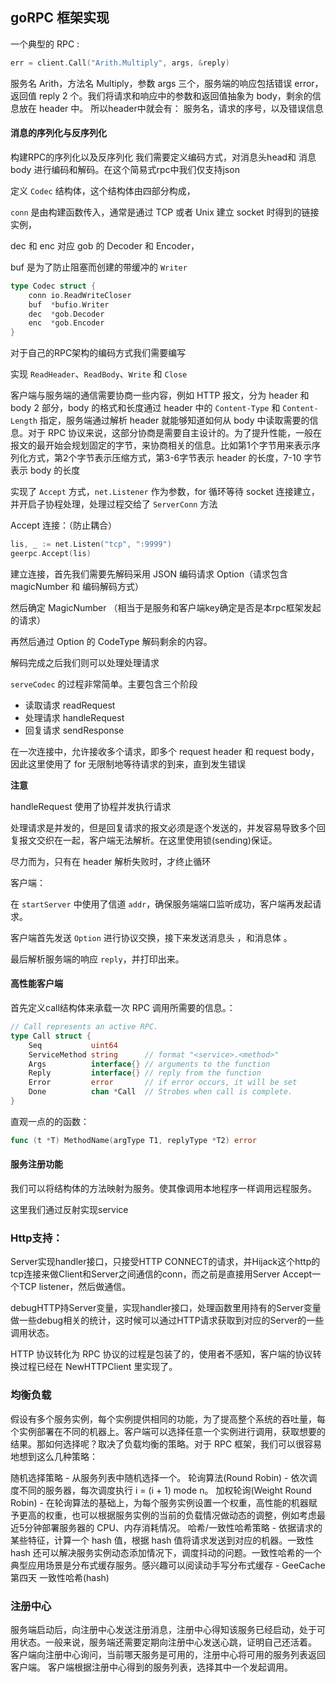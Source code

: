 ## goRPC 框架实现
一个典型的 RPC : 

```go
err = client.Call("Arith.Multiply", args, &reply)
```

服务名 Arith，方法名 Multiply，参数 args 三个，服务端的响应包括错误 error，返回值 reply 2 个。我们将请求和响应中的参数和返回值抽象为 body，剩余的信息放在 header 中。
所以header中就会有： 服务名，请求的序号，以及错误信息

#### 消息的序列化与反序列化

构建RPC的序列化以及反序列化 我们需要定义编码方式，对消息头head和 消息body 进行编码和解码。在这个简易式rpc中我们仅支持json

定义 `Codec` 结构体，这个结构体由四部分构成，

`conn` 是由构建函数传入，通常是通过 TCP 或者 Unix 建立 socket 时得到的链接实例，

dec 和 enc 对应 gob 的 Decoder 和 Encoder，

buf 是为了防止阻塞而创建的带缓冲的 `Writer`

```go
type Codec struct {
	conn io.ReadWriteCloser
	buf  *bufio.Writer
	dec  *gob.Decoder
	enc  *gob.Encoder
}
```

对于自己的RPC架构的编码方式我们需要编写



实现 `ReadHeader`、`ReadBody`、`Write` 和 `Close`

客户端与服务端的通信需要协商一些内容，例如 HTTP 报文，分为 header 和 body 2 部分，body 的格式和长度通过 header 中的 `Content-Type` 和 `Content-Length` 指定，服务端通过解析 header 就能够知道如何从 body 中读取需要的信息。对于 RPC 协议来说，这部分协商是需要自主设计的。为了提升性能，一般在报文的最开始会规划固定的字节，来协商相关的信息。比如第1个字节用来表示序列化方式，第2个字节表示压缩方式，第3-6字节表示 header 的长度，7-10 字节表示 body 的长度



实现了 `Accept` 方式，`net.Listener` 作为参数，for 循环等待 socket 连接建立，并开启子协程处理，处理过程交给了 `ServerConn` 方法

Accept 连接：（防止耦合）

```go
lis, _ := net.Listen("tcp", ":9999")
geerpc.Accept(lis)
```



建立连接，首先我们需要先解码采用 JSON 编码请求 Option（请求包含magicNumber 和 编码解码方式）

然后确定 MagicNumber （相当于是服务和客户端key确定是否是本rpc框架发起的请求）

再然后通过 Option 的 CodeType 解码剩余的内容。

解码完成之后我们则可以处理处理请求

`serveCodec` 的过程非常简单。主要包含三个阶段

- 读取请求 readRequest
- 处理请求 handleRequest
- 回复请求 sendResponse

在一次连接中，允许接收多个请求，即多个 request header 和 request body，因此这里使用了 for 无限制地等待请求的到来，直到发生错误

**注意**

handleRequest 使用了协程并发执行请求

处理请求是并发的，但是回复请求的报文必须是逐个发送的，并发容易导致多个回复报文交织在一起，客户端无法解析。在这里使用锁(sending)保证。

尽力而为，只有在 header 解析失败时，才终止循环

客户端：

在 `startServer` 中使用了信道 `addr`，确保服务端端口监听成功，客户端再发起请求。

客户端首先发送 `Option` 进行协议交换，接下来发送消息头 ，和消息体 。

最后解析服务端的响应 `reply`，并打印出来。



#### 高性能客户端

首先定义call结构体来承载一次 RPC 调用所需要的信息。：

```go
// Call represents an active RPC.
type Call struct {
	Seq           uint64
	ServiceMethod string      // format "<service>.<method>"
	Args          interface{} // arguments to the function
	Reply         interface{} // reply from the function
	Error         error       // if error occurs, it will be set
	Done          chan *Call  // Strobes when call is complete.
}
```

直观一点的的函数：

```go
func (t *T) MethodName(argType T1, replyType *T2) error
```

#### 服务注册功能

我们可以将结构体的方法映射为服务。使其像调用本地程序一样调用远程服务。

这里我们通过反射实现service

### Http支持：
Server实现handler接口，只接受HTTP CONNECT的请求，并Hijack这个http的tcp连接来做Client和Server之间通信的conn，而之前是直接用Server Accept一个TCP listener，然后做通信。


debugHTTP持Server变量，实现handler接口，处理函数里用持有的Server变量做一些debug相关的统计，这时候可以通过HTTP请求获取到对应的Server的一些调用状态。

HTTP 协议转化为 RPC 协议的过程是包装了的，使用者不感知，客户端的协议转换过程已经在 NewHTTPClient 里实现了。

### 均衡负载
假设有多个服务实例，每个实例提供相同的功能，为了提高整个系统的吞吐量，每个实例部署在不同的机器上。客户端可以选择任意一个实例进行调用，获取想要的结果。那如何选择呢？取决了负载均衡的策略。对于 RPC 框架，我们可以很容易地想到这么几种策略：

随机选择策略 - 从服务列表中随机选择一个。
轮询算法(Round Robin) - 依次调度不同的服务器，每次调度执行 i = (i + 1) mode n。
加权轮询(Weight Round Robin) - 在轮询算法的基础上，为每个服务实例设置一个权重，高性能的机器赋予更高的权重，也可以根据服务实例的当前的负载情况做动态的调整，例如考虑最近5分钟部署服务器的 CPU、内存消耗情况。
哈希/一致性哈希策略 - 依据请求的某些特征，计算一个 hash 值，根据 hash 值将请求发送到对应的机器。一致性 hash 还可以解决服务实例动态添加情况下，调度抖动的问题。一致性哈希的一个典型应用场景是分布式缓存服务。感兴趣可以阅读动手写分布式缓存 - GeeCache第四天 一致性哈希(hash)

### 注册中心

服务端启动后，向注册中心发送注册消息，注册中心得知该服务已经启动，处于可用状态。一般来说，服务端还需要定期向注册中心发送心跳，证明自己还活着。
客户端向注册中心询问，当前哪天服务是可用的，注册中心将可用的服务列表返回客户端。
客户端根据注册中心得到的服务列表，选择其中一个发起调用。

